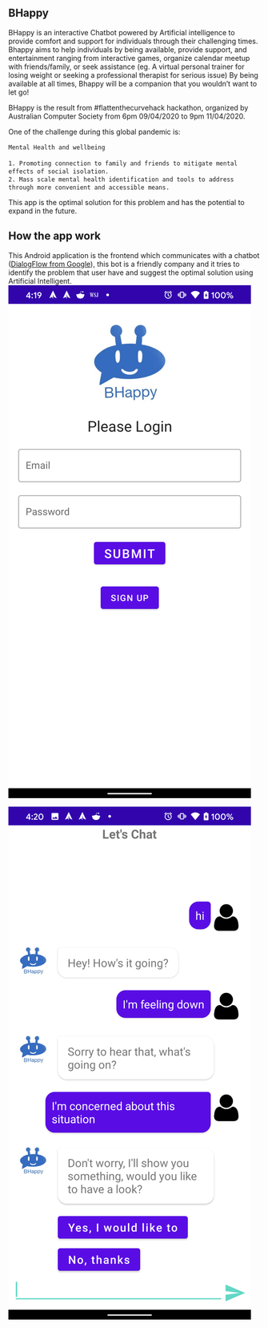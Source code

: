 
## BHappy

BHappy is an interactive Chatbot powered by Artificial intelligence to provide comfort and support for individuals through their challenging times. 
Bhappy aims to help individuals by being available, provide support, and entertainment ranging from interactive games, 
organize calendar meetup with friends/family, or seek assistance (eg. A virtual personal trainer for losing weight or seeking a professional therapist for serious issue) 
By being available at all times, Bhappy will be a companion that you wouldn’t want to let go!

BHappy is the result from #flattenthecurvehack hackathon, organized by Australian Computer Society from 6pm 09/04/2020 to 9pm 11/04/2020.

One of the challenge during this global pandemic is:

    Mental Health and wellbeing 

    1. Promoting connection to family and friends to mitigate mental effects of social isolation.
    2. Mass scale mental health identification and tools to address through more convenient and accessible means.

This app is the optimal solution for this problem and has the potential to expand in the future.

## How the app work

This Android application is the frontend which communicates with a chatbot ([DialogFlow from Google](https://dialogflow.com)), this bot is a friendly company and it tries to identify the problem that user have and suggest the optimal solution using Artificial Intelligent.
![Login](./img/login.png "Sign In")

![Chat](./img/chat.png "ChatBot")

